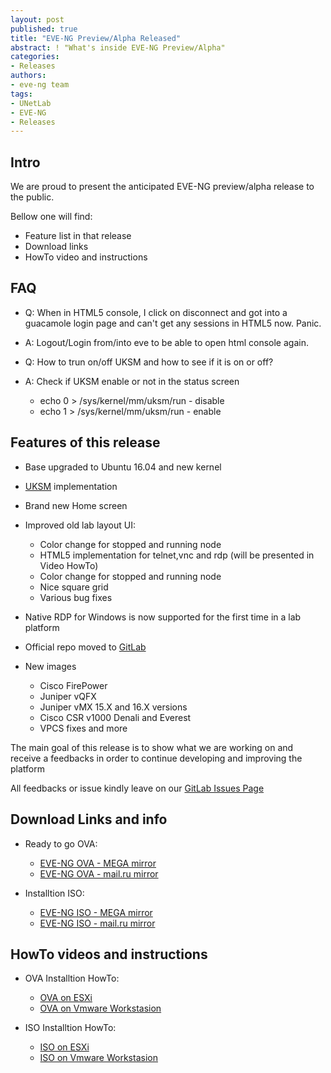 ```yaml
---
layout: post
published: true
title: "EVE-NG Preview/Alpha Released"
abstract: ! "What's inside EVE-NG Preview/Alpha"
categories:
- Releases
authors:
- eve-ng team
tags:
- UNetLab
- EVE-NG
- Releases
---
```


## Intro

We are proud to present the anticipated EVE-NG preview/alpha release to the public.

Bellow one will find:

* Feature list in that release
* Download links
* HowTo video and instructions

## FAQ

- Q: When in HTML5 console, I click on disconnect and got into a guacamole login page and can't get any sessions in HTML5 now. Panic.
- A: Logout/Login from/into eve to be able to open html console again.

- Q: How to trun on/off UKSM and how to see if it is on or off?
- A: Check if UKSM enable or not in the status screen
	- echo 0 > /sys/kernel/mm/uksm/run - disable
	- echo 1 > /sys/kernel/mm/uksm/run - enable
	

## Features of this release

* Base upgraded to Ubuntu 16.04 and new kernel
* [UKSM](http://kerneldedup.org/en/projects/uksm/ "UKSM") implementation
* Brand new Home screen
* Improved old lab layout UI:
	- Color change for stopped and running node
	- HTML5 implementation for telnet,vnc and rdp (will be presented in Video HowTo)
	- Color change for stopped and running node
	- Nice square grid
	- Various bug fixes
* Native RDP for Windows is now supported for the first time in a lab platform
* Official repo moved to [GitLab](https://gitlab.com/eve-ng-dev/eve-ng-public "EVE-NG Official Repo")
	
* New images
	- Cisco FirePower 
	- Juniper vQFX
	- Juniper vMX 15.X and 16.X versions
	- Cisco CSR v1000 Denali and Everest
	- VPCS fixes and more


The main goal of this release is to show what we are working on and receive a feedbacks in order to continue developing and improving the platform

All feedbacks or issue kindly leave on our [GitLab Issues Page](https://gitlab.com/eve-ng-dev/eve-ng-public/issues "EVE-NG GitLab Issues Page") 

## Download Links and info

* Ready to go OVA:
	- [EVE-NG OVA - MEGA mirror](https://mega.nz/#!v0BQnYCa!hQAPYv9H4a_Qz5SAQcWpRfel4H1LvQ4AwIE0AFvg-48 "EVE-NG OVA - MEGA mirror")
	- [EVE-NG OVA - mail.ru mirror](https://cloud.mail.ru/public/8ies/Tzk6cN6hc "EVE-NG OVA - mail.ru mirror")

* Installtion ISO:	
	- [EVE-NG ISO - MEGA mirror](https://mega.nz/#!n1wCHSqY!vPEumXngOzgN5yzo2hhfo6KGJUIksUUoCLf1WKbFYCE "EVE-NG ISO - MEGA mirror")
	- [EVE-NG ISO - mail.ru mirror](https://cloud.mail.ru/public/8LF6/CtPRUoFYL "EVE-NG ISO - mail.ru mirror")

## HowTo videos and instructions

* OVA Installtion HowTo:
	- [OVA on ESXi](https://www.youtube.com/watch?v=ImbJW8JI3Ro "OVA on ESXi")
	- [OVA on Vmware Workstasion](https://www.youtube.com/watch?v=GyY4F9Hl67E "OVA on Vmware Workstasion")

* ISO Installtion HowTo:
	- [ISO on ESXi](https://www.youtube.com/watch?v=0nXHNF3J0B8 "ISO on ESXi")
	- [ISO on Vmware Workstasion](https://www.youtube.com/watch?v=1uwwO5vpqEo "ISO on Vmware Workstasion")
	
